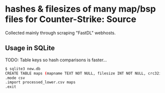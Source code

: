 # hashes & filesizes of many map/bsp files for Counter-Strike: Source

Collected mainly through scraping "FastDL" webhosts.

## Usage in SQLite
TODO: Table keys so hash comparisons is faster...
```bash
$ sqlite3 new.db
CREATE TABLE maps (mapname TEXT NOT NULL, filesize INT NOT NULL, crc32ieee TEXT NOT NULL, md5 TEXT NOT NULL, sha1 TEXT NOT NULL, sha2_256 TEXT NOT NULL, sha2_512 TEXT NOT NULL, sha3_512 TEXT NOT NULL);
.mode csv
.import processed_lower.csv maps
.exit
```
